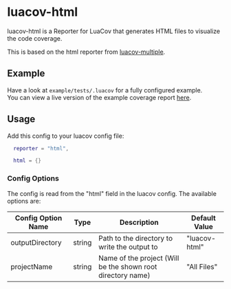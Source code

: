 luacov-html
===========

luacov-html is a Reporter for LuaCov that generates HTML files to visualize the code coverage.

This is based on the html reporter from [luacov-multiple](https://github.com/to-kr/luacov-multiple).


Example
-------

Have a look at `example/tests/.luacov` for a fully configured example. </br>
You can view a live version of the example coverage report [here](https://wesen1.github.io/luacov-html/example-coverage-report/).


Usage
-----

Add this config to your luacov config file:

```lua
  reporter = "html",

  html = {}
```


### Config Options

The config is read from the "html" field in the luacov config.
The available options are:

| Config Option Name | Type   | Description                                                 | Default Value |
|--------------------|--------|-------------------------------------------------------------|---------------|
| outputDirectory    | string | Path to the directory to write the output to                | "luacov-html" |
| projectName        | string | Name of the project (Will be the shown root directory name) | "All Files"   |
